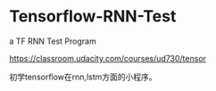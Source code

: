 # Tensorflow-RNN-Test
a TF RNN Test Program

https://classroom.udacity.com/courses/ud730/tensor

初学tensorflow在rnn,lstm方面的小程序。
